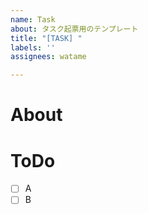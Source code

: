 ```yaml
---
name: Task
about: タスク起票用のテンプレート
title: "[TASK] "
labels: ''
assignees: watame

---
```


# About
# ToDo
- [ ] A
- [ ] B
